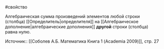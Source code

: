 #свойство 

Алгебраическая сумма произведений элементов любой строки (столбца)  [[Определитель|определителя]] на [[Алгебраическое дополнение|алгебраические дополнения]] __другой__ строки (столбца) равна нулю.

Источник:: [[Соболев А.Б. Математика Книга 1 (Academia 2009)]], стр. 27